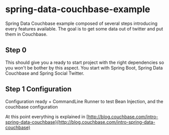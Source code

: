 # spring-data-couchbase-example

Spring Data Couchbase example composed of several steps introducing every features available. The goal is to get some
data out of twitter and put them in Couchbase.

## Step 0

This should give you a ready to start project with the right dependencies so you won't be bother by this aspect. You
start with Spring Boot, Spring Data Couchbase and Spring Social Twitter.

## Step 1 Configuration

Configuration ready + CommandLine Runner to test Bean Injection, and the couchbase configuration

At this point everything is explained in [http://blog.couchbase.com/intro-spring-data-couchbase}(http://blog.couchbase.com/intro-spring-data-couchbase)


